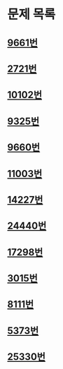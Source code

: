 # 문제 목록
## [9661번](/Solutions/9661/9661.md)
## [2721번](/Solutions/2721/2721.md)
## [10102번](/Solutions/10102/10102.md)
## [9325번](/Solutions/9325/9325.md)
## [9660번](/Solutions/9660/9660.md)
## [11003번](/Solutions/11003/11003.md)
## [14227번](/Solutions/14227/14227.md)
## [24440번](/Solutions/24440/24440.md)
## [17298번](/Solutions/17298/17298.md)
## [3015번](/Solutions/3015/3015.md)
## [8111번](/Solutions/8111/8111.md)
## [5373번](/Solutions/5373/5373.md)
## [25330번](/Solutions/25330/25330.md)